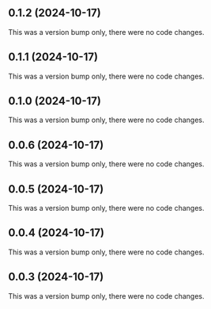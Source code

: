 ## 0.1.2 (2024-10-17)

This was a version bump only, there were no code changes.

## 0.1.1 (2024-10-17)

This was a version bump only, there were no code changes.

## 0.1.0 (2024-10-17)

This was a version bump only, there were no code changes.

## 0.0.6 (2024-10-17)

This was a version bump only, there were no code changes.

## 0.0.5 (2024-10-17)

This was a version bump only, there were no code changes.

## 0.0.4 (2024-10-17)

This was a version bump only, there were no code changes.

## 0.0.3 (2024-10-17)

This was a version bump only, there were no code changes.